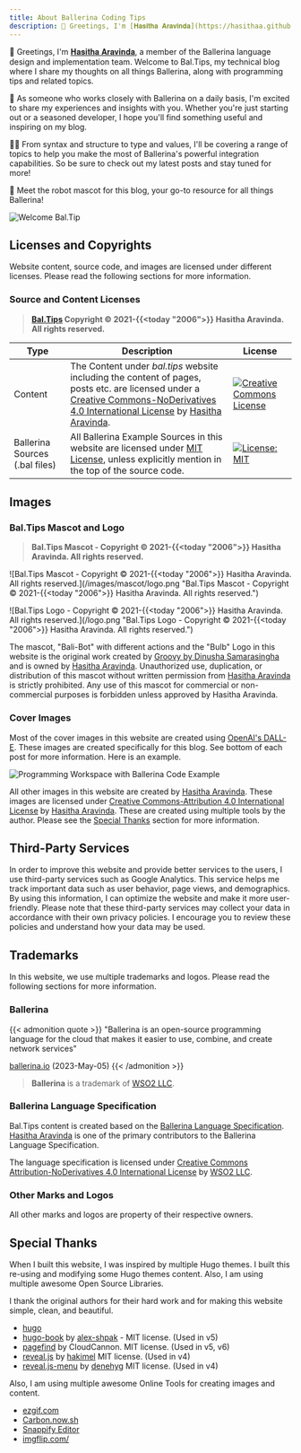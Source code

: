 ```yaml
---
title: About Ballerina Coding Tips
description: 👋 Greetings, I'm [𝐇𝐚𝐬𝐢𝐭𝐡𝐚 𝐀𝐫𝐚𝐯𝐢𝐧𝐝𝐚](https://hasithaa.github.io), a member of the Ballerina language design and implementation team. Welcome to Bal.Tips, my technical blog where I share my thoughts on all things Ballerina, along with programming tips and related topics.
---
```


👋 Greetings, I'm [𝐇𝐚𝐬𝐢𝐭𝐡𝐚 𝐀𝐫𝐚𝐯𝐢𝐧𝐝𝐚](https://hasithaa.github.io), a member of the Ballerina language design and implementation team. Welcome to Bal.Tips, my technical blog where I share my thoughts on all things Ballerina, along with programming tips and related topics.

🚀 As someone who works closely with Ballerina on a daily basis, I'm excited to share my experiences and insights with you. Whether you're just starting out or a seasoned developer, I hope you'll find something useful and inspiring on my blog.

👨‍💻 From syntax and structure to type and values, I'll be covering a range of topics to help you make the most of Ballerina's powerful integration capabilities. So be sure to check out my latest posts and stay tuned for more!

🤖 Meet the robot mascot for this blog, your go-to resource for all things Ballerina!

![Welcome Bal.Tip](/images/mascot/welcome.png "Bal.Tip Mascot")

## Licenses and Copyrights

Website content, source code, and images are licensed under different licenses. Please read the following sections for more information.

### Source and Content Licenses

> **[Bal.Tips](/ "title")  Copyright © 2021-{{<today "2006">}} Hasitha Aravinda. All rights reserved.**


| Type                           | Description                                                                                                                                                                                                                                                                          | License                                                                                                                            |
| ------------------------------ | ------------------------------------------------------------------------------------------------------------------------------------------------------------------------------------------------------------------------------------------------------------------------------------ | ---------------------------------------------------------------------------------------------------------------------------------- |
| Content                        | The Content under *bal.tips* website including the content of pages, posts etc. are licensed under a [Creative Commons-NoDerivatives 4.0 International License](http://creativecommons.org/licenses/by-nd/4.0/) by [Hasitha Aravinda](https://www.linkedin.com/in/hasithaaravinda/). | [![Creative Commons License](https://i.creativecommons.org/l/by-nd/4.0/88x31.png)](http://creativecommons.org/licenses/by-nd/4.0/) |
| Ballerina Sources (.bal files) | All Ballerina Example Sources in this website are licensed under [MIT License](https://opensource.org/licenses/MIT), unless explicitly mention in the top of the source code.                                                                                                        | [![License: MIT](https://img.shields.io/badge/License-MIT-yellow.svg)](https://opensource.org/licenses/MIT)                        |


## Images

### Bal.Tips Mascot and Logo

> **Bal.Tips Mascot - Copyright © 2021-{{<today "2006">}} Hasitha Aravinda. All rights reserved.**

![Bal.Tips Mascot - Copyright © 2021-{{<today "2006">}} Hasitha Aravinda. All rights reserved.](/images/mascot/logo.png "Bal.Tips Mascot - Copyright © 2021-{{<today "2006">}} Hasitha Aravinda. All rights reserved.")

![Bal.Tips Logo - Copyright © 2021-{{<today "2006">}} Hasitha Aravinda. All rights reserved.](/logo.png "Bal.Tips Logo - Copyright © 2021-{{<today "2006">}} Hasitha Aravinda. All rights reserved.")

The mascot, "Bali-Bot" with different actions and the "Bulb" Logo in this website is the original work created by
 [Groovy by Dinusha Samarasingha](https://www.linkedin.com/in/dinusha-samarasingha-81723347/) and
  is owned by [Hasitha Aravinda](https://www.linkedin.com/in/hasithaaravinda/).
   Unauthorized use, duplication, or distribution of this mascot without written permission from
    [Hasitha Aravinda](https://www.linkedin.com/in/hasithaaravinda/) is strictly prohibited.
     Any use of this mascot for commercial or non-commercial purposes is forbidden unless approved by Hasitha Aravinda.

### Cover Images

Most of the cover images in this website are created using [OpenAI's DALL-E](https://openai.com/blog/dall-e/). 
These images are created specifically for this blog. See bottom of each post for more information. Here is an example.

![Programming Workspace with Ballerina Code Example](/images/example_cover.png "Programming Workspace with Ballerina Code Example' created by OpenAI's DALL-E, November 2023.")

All other images in this website are created by [Hasitha Aravinda](https://www.linkedin.com/in/hasithaaravinda/).
 These images are licensed under [Creative Commons-Attribution 4.0 International License](https://creativecommons.org/licenses/by/4.0/) by
  [Hasitha Aravinda](https://www.linkedin.com/in/hasithaaravinda/). These are created using multiple tools by the author.
   Please see the [Special Thanks](#special-thanks) section for more information.

## Third-Party Services

In order to improve this website and provide better services to the users,
 I use third-party services such as Google Analytics. This service helps me track important data such as user behavior,
  page views, and demographics. By using this information, I can optimize the website and make it more user-friendly.
   Please note that these third-party services may collect your data in accordance with their own privacy policies.
    I encourage you to review these policies and understand how your data may be used.
    
## Trademarks

In this website, we use multiple trademarks and logos. Please read the following sections for more information.

### Ballerina

{{< admonition quote >}}
"Ballerina is an open-source programming language for the cloud that makes it easier to use, combine, and create network services"

[ballerina.io](https://ballerina.io) (2023-May-05)
{{< /admonition >}}

> **Ballerina** is a trademark of [WSO2 LLC](https://wso2.com).

### Ballerina Language Specification

Bal.Tips content is created based on the [Ballerina Language Specification](https://ballerina.io/spec/lang/master/). 
 [Hasitha Aravinda](https://www.linkedin.com/in/hasithaaravinda/) is one of the primary contributors to the Ballerina Language Specification.

The language specification is licensed under [Creative Commons Attribution-NoDerivatives 4.0 International License](http://creativecommons.org/licenses/by-nd/4.0/) by [WSO2 LLC](https://wso2.com).

### Other Marks and Logos

All other marks and logos are property of their respective owners.

## Special Thanks

When I built this website, I was inspired by multiple Hugo themes. I built this re-using and modifying some Hugo themes content. Also, I am using multiple awesome Open Source Libraries.

I thank the original authors for their hard work and for making this website simple, clean, and beautiful.

- [hugo](https://gohugo.io/)
- [hugo-book](https://github.com/alex-shpak/hugo-book) by [alex-shpak](https://github.com/alex-shpak) - MIT license. (Used in v5)
- [pagefind](https://pagefind.app/) by CloudCannon. MIT license. (Used in v5, v6)
- [reveal.js](https://github.com/hakimel/reveal.js/) by [hakimel](https://github.com/hakimel) MIT license. (Used in v4)
- [reveal.js-menu](https://github.com/denehyg/reveal.js-menu/) by [denehyg](https://github.com/denehyg) MIT license. (Used in v4)

Also, I am using multiple awesome Online Tools for creating images and content.

- [ezgif.com](https://ezgif.com/)
- [Carbon.now.sh](https://carbon.now.sh/)
- [Snappify Editor](https://snappify.com/editor)
- [imgflip.com/](https://imgflip.com/)
